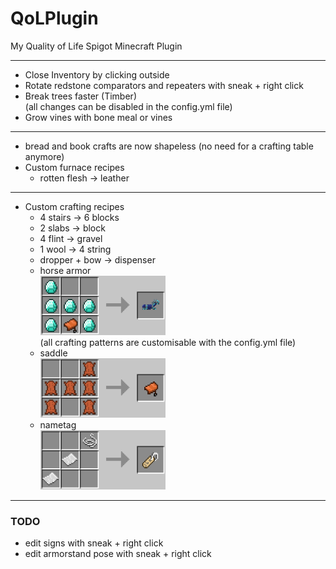 # QoLPlugin
My Quality of Life Spigot Minecraft Plugin

------

* Close Inventory by clicking outside
* Rotate redstone comparators and repeaters with sneak + right click
* Break trees faster (Timber)  
  (all changes can be disabled in the config.yml file)
* Grow vines with bone meal or vines
---
* bread and book crafts are now shapeless (no need for a crafting table anymore)
* Custom furnace recipes
  * rotten flesh -> leather
---
* Custom crafting recipes
  * 4 stairs -> 6 blocks
  * 2 slabs -> block
  * 4 flint -> gravel
  * 1 wool -> 4 string
  * dropper + bow -> dispenser
  * horse armor  
    <img src="readme_imgs/horse_armor.png" width="200" title="horse_armor">  
    (all crafting patterns are customisable with the config.yml file)
  * saddle  
    <img src="readme_imgs/saddle.png" width="200" title="saddle">
  * nametag  
    <img src="readme_imgs/nametag.png" width="200" title="nametag">

------

### TODO

* edit signs with sneak + right click
* edit armorstand pose with sneak + right click